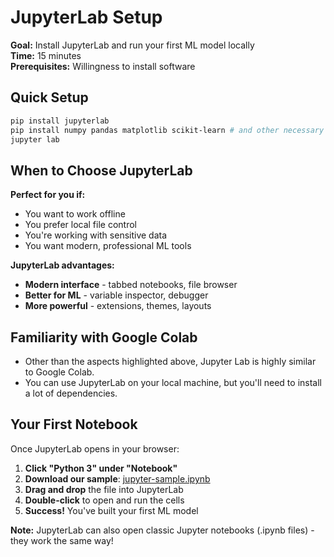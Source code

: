 # JupyterLab Setup

**Goal:** Install JupyterLab and run your first ML model locally  
**Time:** 15 minutes  
**Prerequisites:** Willingness to install software

## Quick Setup

```bash
pip install jupyterlab
pip install numpy pandas matplotlib scikit-learn # and other necessary packages
jupyter lab
```

## When to Choose JupyterLab

**Perfect for you if:**
- You want to work offline
- You prefer local file control
- You're working with sensitive data
- You want modern, professional ML tools

**JupyterLab advantages:**
- **Modern interface** - tabbed notebooks, file browser
- **Better for ML** - variable inspector, debugger
- **More powerful** - extensions, themes, layouts

## Familiarity with Google Colab

- Other than the aspects highlighted above, Jupyter Lab is highly similar to Google Colab.
- You can use JupyterLab on your local machine, but you'll need to install a lot of dependencies.

## Your First Notebook

Once JupyterLab opens in your browser:

1. **Click "Python 3" under "Notebook"**
2. **Download our sample**: [jupyter-sample.ipynb](samples/jupyter-sample.ipynb)
3. **Drag and drop** the file into JupyterLab
4. **Double-click** to open and run the cells
5. **Success!** You've built your first ML model

**Note:** JupyterLab can also open classic Jupyter notebooks (.ipynb files) - they work the same way!